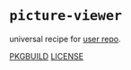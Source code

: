 # `picture-viewer`

universal recipe for [user repo](../themartiancompany/ur).

[PKGBUILD](PKGBUILD)
[LICENSE](COPYING)
